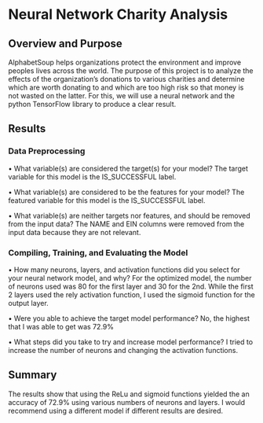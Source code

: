 # Neural Network Charity Analysis

## Overview and Purpose

AlphabetSoup helps organizations protect the environment and improve peoples lives across the world. The purpose of this project is to analyze the effects of the organization’s donations to various charities and determine which are worth donating to and which are too high risk so that money is not wasted on the latter. For this, we will use a neural network and the python TensorFlow library to produce a clear result. 

## Results

### Data Preprocessing

• What variable(s) are considered the target(s) for your model?
The target variable for this model is the IS_SUCCESSFUL label.

• What variable(s) are considered to be the features for your model?
The featured variable for this model is the IS_SUCCESSFUL label.

• What variable(s) are neither targets nor features, and should be removed from the input data?
The NAME and EIN columns were removed from the input data because they are not relevant.

### Compiling, Training, and Evaluating the Model

• How many neurons, layers, and activation functions did you select for your neural network model, and why?
For the optimized model, the number of neurons used was 80 for the first layer and 30 for the 2nd. While the first 2 layers used the rely activation function, I used the sigmoid function for the output layer.

• Were you able to achieve the target model performance?
No, the highest that I was able to get was 72.9%

• What steps did you take to try and increase model performance?
I tried to increase the number of neurons and changing the activation functions.

## Summary

The results show that using the ReLu and sigmoid functions yielded the an accuracy of 72.9% using various numbers of neurons and layers. I would recommend using a different model if different results are desired.
